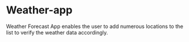 # Weather-app
Weather Forecast App enables the user to  add numerous locations to the list to verify the weather data accordingly.

